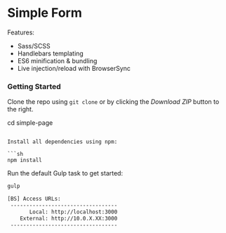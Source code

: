 # Simple Form

Features:

- Sass/SCSS
- Handlebars templating
- ES6 minification & bundling
- Live injection/reload with BrowserSync

### Getting Started

Clone the repo using `git clone` or by clicking the _Download ZIP_ button to the right.

cd simple-page

````

Install all dependencies using npm:

```sh
npm install
````

Run the default Gulp task to get started:

```sh
gulp
```

```sh
[BS] Access URLs:
 ----------------------------------
       Local: http://localhost:3000
    External: http://10.0.X.XX:3000
 ----------------------------------
```
